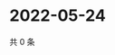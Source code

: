 # 2022-05-24

共 0 条

<!-- BEGIN WEIBO -->
<!-- 最后更新时间 Tue May 24 2022 06:01:22 GMT+0800 (China Standard Time) -->

<!-- END WEIBO -->
